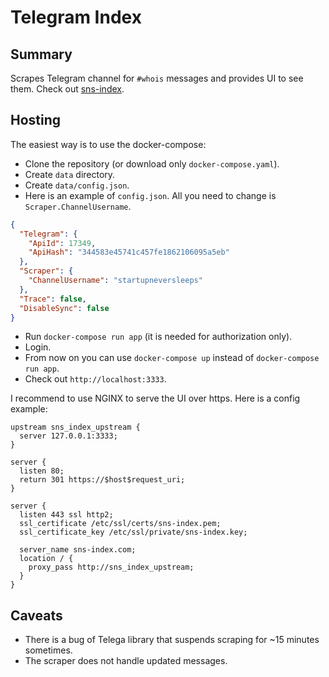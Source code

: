 # Telegram Index

## Summary

Scrapes Telegram channel for `#whois` messages and provides UI to see them.
Check out [sns-index](http://sns-index.com).

## Hosting

The easiest way is to use the docker-compose:
* Clone the repository (or download only `docker-compose.yaml`).
* Create `data` directory.
* Create `data/config.json`.
* Here is an example of `config.json`. All you need to change is `Scraper.ChannelUsername`.
```JSON
{
  "Telegram": {
    "ApiId": 17349,
    "ApiHash": "344583e45741c457fe1862106095a5eb"
  },
  "Scraper": {
    "ChannelUsername": "startupneversleeps"
  },
  "Trace": false,
  "DisableSync": false
}
```
* Run `docker-compose run app` (it is needed for authorization only).
* Login.
* From now on you can use `docker-compose up` instead of `docker-compose run app`.
* Check out `http://localhost:3333`.

I recommend to use NGINX to serve the UI over https. Here is a config example:

```
upstream sns_index_upstream {
  server 127.0.0.1:3333;
}

server {
  listen 80;
  return 301 https://$host$request_uri;
}

server {
  listen 443 ssl http2;
  ssl_certificate /etc/ssl/certs/sns-index.pem;
  ssl_certificate_key /etc/ssl/private/sns-index.key;

  server_name sns-index.com;
  location / {
    proxy_pass http://sns_index_upstream;
  }
}
```

## Caveats

* There is a bug of Telega library that suspends scraping for ~15 minutes sometimes.
* The scraper does not handle updated messages.
